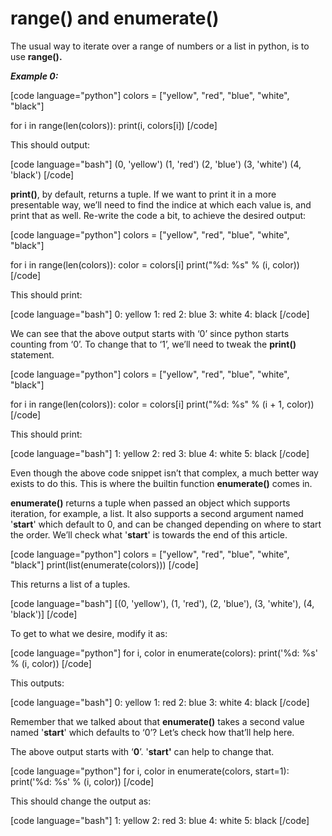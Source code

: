 # range() and enumerate()


<!--more-->

The usual way to iterate over a range of numbers or a list in python, is to use **range().**

***Example 0:***

[code language="python"] colors = ["yellow", "red", "blue", "white", "black"]

for i in range(len(colors)): print(i, colors[i]) [/code]

This should output:

[code language="bash"] (0, 'yellow') (1, 'red') (2, 'blue') (3, 'white') (4, 'black') [/code]

**print()**, by default, returns a tuple. If we want to print it in a more presentable way, we’ll need to find the indice at which each value is, and print that as well. Re-write the code a bit, to achieve the desired output:

[code language="python"] colors = ["yellow", "red", "blue", "white", "black"]

for i in range(len(colors)): color = colors[i] print("%d: %s" % (i, color)) [/code]

This should print:

[code language="bash"] 0: yellow 1: red 2: blue 3: white 4: black [/code]

We can see that the above output starts with ‘0’ since python starts counting from ‘0’. To change that to ‘1’, we’ll need to tweak the **print()** statement.

[code language="python"] colors = ["yellow", "red", "blue", "white", "black"]

for i in range(len(colors)): color = colors[i] print("%d: %s" % (i + 1, color)) [/code]

This should print:

[code language="bash"] 1: yellow 2: red 3: blue 4: white 5: black [/code]

Even though the above code snippet isn’t that complex, a much better way exists to do this. This is where the builtin function **enumerate()** comes in.

**enumerate()** returns a tuple when passed an object which supports iteration, for example, a list. It also supports a second argument named '**start**' which default to 0, and can be changed depending on where to start the order. We’ll check what '**start**' is towards the end of this article.

[code language="python"] colors = ["yellow", "red", "blue", "white", "black"] print(list(enumerate(colors))) [/code]

This returns a list of a tuples.

[code language="bash"] [(0, 'yellow'), (1, 'red'), (2, 'blue'), (3, 'white'), (4, 'black')] [/code]

To get to what we desire, modify it as:

[code language="python"] for i, color in enumerate(colors): print('%d: %s' % (i, color)) [/code]

This outputs:

[code language="bash"] 0: yellow 1: red 2: blue 3: white 4: black [/code]

Remember that we talked about that **enumerate()** takes a second value named '**start**' which defaults to ‘0’? Let’s check how that’ll help here.

The above output starts with ‘**0**’. '**start'** can help to change that.

[code language="python"] for i, color in enumerate(colors, start=1): print('%d: %s' % (i, color)) [/code]

This should change the output as:

[code language="bash"] 1: yellow 2: red 3: blue 4: white 5: black [/code]

